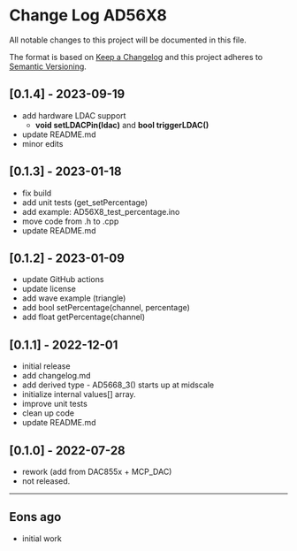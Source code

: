 # Change Log AD56X8

All notable changes to this project will be documented in this file.

The format is based on [Keep a Changelog](http://keepachangelog.com/)
and this project adheres to [Semantic Versioning](http://semver.org/).


## [0.1.4] - 2023-09-19
- add hardware LDAC support 
  - **void setLDACPin(ldac)** and **bool triggerLDAC()**
- update README.md
- minor edits


## [0.1.3] - 2023-01-18
- fix build
- add unit tests (get_setPercentage)
- add example: AD56X8_test_percentage.ino
- move code from .h to .cpp
- update README.md

## [0.1.2] - 2023-01-09
- update GitHub actions
- update license
- add wave example (triangle)
- add bool setPercentage(channel, percentage)
- add float getPercentage(channel)

## [0.1.1] - 2022-12-01
- initial release
- add changelog.md
- add derived type - AD5668_3() starts up at midscale
- initialize internal values\[] array.
- improve unit tests
- clean up code
- update README.md

## [0.1.0] - 2022-07-28
- rework (add from DAC855x + MCP_DAC)
- not released.

----

## Eons ago
- initial work




